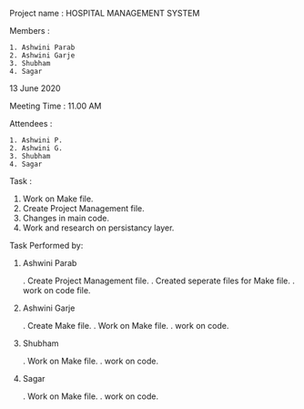 Project name : HOSPITAL MANAGEMENT SYSTEM


Members :
	
	1. Ashwini Parab
	2. Ashwini Garje
	3. Shubham
	4. Sagar 



13 June 2020


Meeting Time : 11.00 AM


Attendees :

	1. Ashwini P.
	2. Ashwini G.
	3. Shubham
	4. Sagar


Task :


   1) Work on Make file.
   2) Create Project Management file.
   3) Changes in main code.
   4) Work and research on persistancy layer.


Task Performed by:

1) Ashwini Parab

	. Create Project Management file.
	. Created seperate files for Make file.
	. work on code file.

2) Ashwini Garje

	. Create Make file.
	. Work on Make file.
        . work on code. 
	

3) Shubham

	. Work on Make file.
	. work on code.

4) Sagar

	. Work on Make file.
	. work on code.

